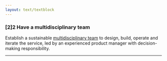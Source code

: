 ```yaml
---
layout: text/textblock
---
```


### [2]2 Have a multidisciplinary team

Establish a sustainable [multidisciplinary team](../starting-team/) to design, build, operate and iterate the service, led by an experienced product manager with decision-making responsibility.

___
